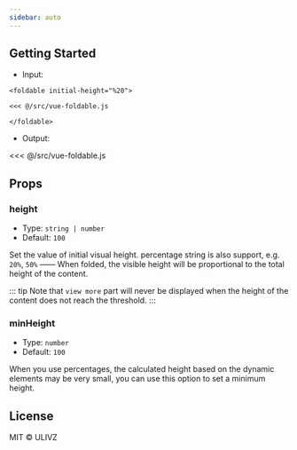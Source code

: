```yaml
---
sidebar: auto
---
```


## Getting Started

- Input:

```
<foldable initial-height="%20">

<<< @/src/vue-foldable.js

</foldable>
```

- Output:

<foldable height="%20">

<<< @/src/vue-foldable.js

</foldable>


## Props

### height

- Type: `string | number`
- Default: `100`

Set the value of initial visual height. percentage string is also support, e.g. `20%`, `50%` ——  When folded, the visible height will be proportional to the total height of the content.

::: tip
 Note that `view more` part will never be displayed when the height of the content does not reach the threshold.
:::

### minHeight

- Type: `number`
- Default: `100`

When you use percentages, the calculated height based on the dynamic elements may be very small, you can use this option to set a minimum height.

## License

MIT &copy; ULIVZ
